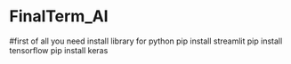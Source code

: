 # FinalTerm_AI
#first of all you need install library for python
  pip install streamlit
  pip install tensorflow
  pip install keras
